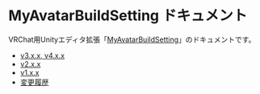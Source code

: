 # MyAvatarBuildSetting ドキュメント

VRChat用Unityエディタ拡張「[MyAvatarBuildSetting](https://narazaka.booth.pm/items/1327703)」のドキュメントです。

- [v3.x.x, v4.x.x](v3/Readme.md)
- [v2.x.x](v2/Readme.md)
- [v1.x.x](v1/Readme.md)
- [変更履歴](Changelog.md)
